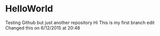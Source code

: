 # HelloWorld
Testing Github but just another repository
Hi This is my first branch edit 
Changed this on 6/12/2015 at 20:48

